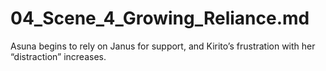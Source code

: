 # 04_Scene_4_Growing_Reliance.md
Asuna begins to rely on Janus for support, and Kirito’s frustration with her “distraction” increases.
